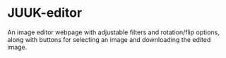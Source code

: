 # JUUK-editor

An image editor webpage with adjustable filters
and rotation/flip options, along with buttons
for selecting an image and downloading the edited image.
